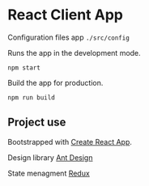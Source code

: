 # React Client App

Configuration files app `./src/config`

Runs the app in the development mode.

`npm start`

Build the app for production.

`npm run build`

## Project use

Bootstrapped with [Create React App](https://github.com/facebook/create-react-app).

Design library [Ant Design](https://ant.design)

State menagment [Redux](https://github.com/reduxjs/redux)